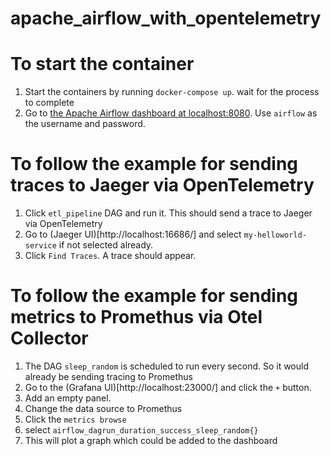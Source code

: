 # apache_airflow_with_opentelemetry

# To start the container
1. Start the containers by running `docker-compose up`. wait for the process to complete
2. Go to [the Apache Airflow dashboard at localhost:8080](localhost:8080). Use `airflow` as the username and password.

# To follow the example for sending traces to Jaeger via OpenTelemetry
1. Click `etl_pipeline` DAG and run it. This should send a trace to Jaeger via OpenTelemetry
2. Go to (Jaeger UI)[http://localhost:16686/] and select `my-helloworld-service` if not selected already.
3. Click `Find Traces`. A trace should appear.

# To follow the example for sending metrics to Promethus via Otel Collector
1. The DAG `sleep_random` is scheduled to run every second. So it would already be sending tracing to Promethus
2. Go to the (Grafana UI)[http://localhost:23000/] and click the `+` button.
3. Add an empty panel.
4. Change the data source to Promethus
5. Click the `metrics browse`
6. select `airflow_dagrun_duration_success_sleep_random{}`
7. This will plot a graph which could be added to the dashboard



